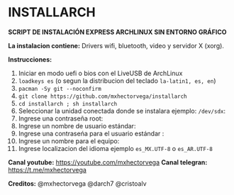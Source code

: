 # INSTALLARCH

**SCRIPT DE INSTALACIÓN EXPRESS ARCHLINUX SIN ENTORNO GRÁFICO**



**La instalacion contiene:**
Drivers wifi, bluetooth, video y servidor X (xorg).



**Instrucciones:**
1. Iniciar en modo uefi o bios con el LiveUSB de ArchLinux
2. ``loadkeys es`` (o segun la distribucion del teclado ``la-latin1, es, en``)
3. ``pacman -Sy git --noconfirm``
4. ``git clone https://github.com/mxhectorvega/installarch``
5. ``cd installarch ; sh installarch``
6. Seleccionar la unidad conectada donde se instalara ejemplo: ``/dev/sdx``:
7. Ingrese una contraseña root:
8. Ingrese un nombre de usuario estándar:
9. Ingrese una contraseńa para el usuario estándar :
10. Ingrese un nombre para el equipo:
11. Ingrese localizacion del idioma ejemplo ``es_MX.UTF-8`` o ``es_AR.UTF-8``




**Canal youtube:**
https://youtube.com/mxhectorvega
**Canal telegran:**
https://t.me/mxhectorvega

**Creditos:**
@mxhectorvega @darch7 @cristoalv
